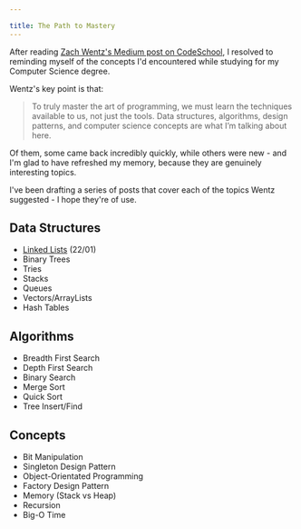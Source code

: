 ```yaml
---

title: The Path to Mastery
---
```


After reading [Zach Wentz's Medium post on CodeSchool](https://medium.com/i-m-h-o/56ed7faaad58), I resolved to reminding myself of the concepts I'd encountered while studying for my Computer Science degree.

Wentz's key point is that:
> To truly master the art of programming, we must learn the techniques available to us, not just the tools. Data structures, algorithms, design patterns, and computer science concepts are what I’m talking about here.

Of them, some came back incredibly quickly, while others were new - and I'm glad to have refreshed my memory, because they are genuinely interesting topics.

I've been drafting a series of posts that cover each of the topics Wentz suggested - I hope they're of use.

## Data Structures
- [Linked Lists](/2014/01/23/linked-lists) (22/01)
- Binary Trees
- Tries
- Stacks
- Queues
- Vectors/ArrayLists
- Hash Tables
## Algorithms
- Breadth First Search
- Depth First Search
- Binary Search
- Merge Sort
- Quick Sort
- Tree Insert/Find
## Concepts
- Bit Manipulation
- Singleton Design Pattern
- Object-Orientated Programming
- Factory Design Pattern
- Memory (Stack vs Heap)
- Recursion
- Big-O Time


